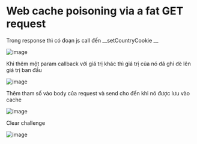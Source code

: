 # Web cache poisoning via a fat GET request

Trong response thì có đoạn js call đến __setCountryCookie __ 

![image](https://user-images.githubusercontent.com/68894302/181214157-bfe41486-7ae8-4584-85eb-6e7d9d39572e.png)

Khi thêm một param callback với giá trị khác thì giá trị của nó đã ghi đè lên giá trị ban đầu

![image](https://user-images.githubusercontent.com/68894302/181214949-402f163a-ddb4-49d5-9bd5-159cd9a57b33.png)

Thêm tham số vào body của request và send cho đến khi nó được lưu vào cache

![image](https://user-images.githubusercontent.com/68894302/181215236-733e7f1e-3cd7-4d97-b552-eb2213f0c32c.png)

Clear challenge 

![image](https://user-images.githubusercontent.com/68894302/181215360-12bc855f-7c34-447f-9ccf-3dad9c634826.png)